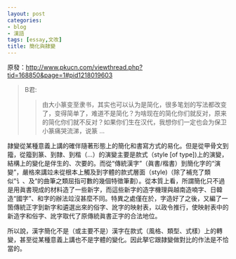 ```yaml
---
layout: post
categories: 
- blog
- 漢語
tags: [essay,文改]
title: 簡化與隸變
---
```

原發：<http://www.pkucn.com/viewthread.php?tid=168850&page=1#pid1218019603>

> B君:
> >由大小篆变至隶书，其实也可以认为是简化，很多笔划的写法都改变了，变得简单了，难道不是简化？为啥现在的简化你们就反对，原来的简化你们就不反对？如果你们生在汉代，我想你们一定也会为保卫小篆痛哭流涕，说篆 ...

隷變從某種意義上講的確伴隨著形態上的簡化和書寫方式的易化。但是從甲骨文到籀，從籀到篆、到隸、到楷（…）的演變主要是款式（style \[of type\])上的演變，結構上的變化是伴生的、次要的。而從“傳統漢字”（眞書/楷書）到簡化字的“演變”，嚴格來講竝未從根本上觸及到字體的款式層面（style)（除了補充了類似“讠、及“的曲筆之類屈指可數的幾個特徵筆劃）。從本質上看，所謂簡化只不過是用眞書現成的材料造了一些新字，而這些新字的造字機理與越南造喃字、日韓造“國字”、和字的辦法竝沒甚麼不同。特異之處僅在於，字造好了之後，又編了一箇傳統正字到新字和遴選出來的俗字、訛字的映射表，以政令推行，使映射表中的新造字和俗字、訛字取代了原傳統眞書正字的合法地位。

所以說，漢字簡化不是（或主要不是）漢字在款式（風格、類型、式樣）上的轉變，甚至從某種意義上講也不是字體的變化。因此拏它跟隷變做對比的作法是不恰當的。
